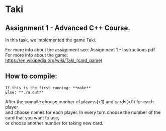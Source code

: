 # Taki

## Assignment 1 - Advanced C++  Course.

In this task, we implemented the game Taki.

For more info about the assignment see: Assignment 1 - Instructions.pdf<br />
For more info about the game: https://en.wikipedia.org/wiki/Taki_(card_game)


## How to compile:
```
If this is the first running: **make**
Else: **./a.out**
```

After the compile choose number of players(>1) and cards(>0) for each player<br/>
and choose names for each player.
In every turn choose the number of the card that you want to use, <br/>
or choose another number for taking new card.
